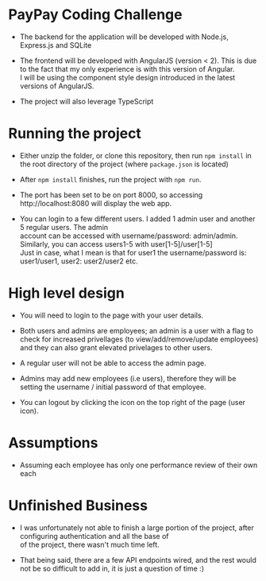 # PayPay Coding Challenge
* The backend for the application will be developed with Node.js, Express.js and SQLite


* The frontend will be developed with AngularJS (version < 2). 
This is due to the fact that my only experience is with this version of Angular.\
I will be using the component style design introduced in the latest versions of AngularJS.


* The project will also leverage TypeScript


# Running the project
* Either unzip the folder, or clone this repository, then run `npm install` in the root directory of the project (where `package.json` is located)

* After `npm install` finishes, run the project with `npm run`. 

* The port has been set to be on port 8000, so accessing http://localhost:8080 will display the web app.

* You can login to a few different users. I added 1 admin user and another 5 regular users. The admin\
account can be accessed with username/password: admin/admin. Similarly, you can access users1-5 with user[1-5]/user[1-5]\
Just in case, what I mean is that for user1 the username/password is: user1/user1, user2: user2/user2 etc.


# High level design
* You will need to login to the page with your user details.


* Both users and admins are employees; an admin is a user with a flag to check for increased privellages (to view/add/remove/update employees)
and they can also grant elevated privelages to other users.


* A regular user will not be able to access the admin page.


* Admins may add new employees (i.e users), therefore they will be setting the username / initial password of that employee.

* You can logout by clicking the icon on the top right of the page (user icon). 


# Assumptions
* Assuming each employee has only one performance review of their own each

# Unfinished Business

* I was unfortunately not able to finish a large portion of the project, after configuring authentication and all the base of\
of the project, there wasn't much time left.

* That being said, there are a few API endpoints wired, and the rest would not be so difficult to add in, it is just a question of time :)
